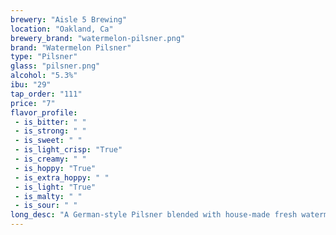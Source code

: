 ```yaml
---
brewery: "Aisle 5 Brewing"
location: "Oakland, Ca"
brewery_brand: "watermelon-pilsner.png"
brand: "Watermelon Pilsner"
type: "Pilsner"
glass: "pilsner.png"
alcohol: "5.3%"
ibu: "29"
tap_order: "111"
price: "7"
flavor_profile:
 - is_bitter: " "
 - is_strong: " "
 - is_sweet: " "
 - is_light_crisp: "True"
 - is_creamy: " "
 - is_hoppy: "True"
 - is_extra_hoppy: " "
 - is_light: "True"
 - is_malty: " "
 - is_sour: " "
long_desc: "A German-style Pilsner blended with house-made fresh watermelon juice."
---
```

